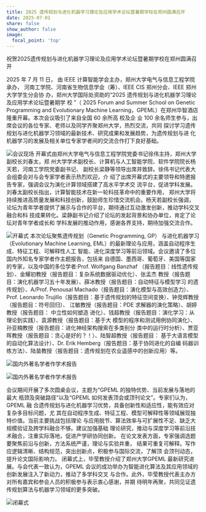 ```yaml
---
title: 2025 遗传规划与进化机器学习理论及应用学术论坛暨暑期学校在郑州圆满召开
date: 2025-07-01
share: false
show_author: false
image:
  focal_point: 'top'
---
```


祝贺2025遗传规划与进化机器学习理论及应用学术论坛暨暑期学校在郑州圆满召开

<!--more-->

2025 年 7 月 11 日， 由 IEEE 计算智能学会主办，郑州大学电气与信息工程学院承办， 河南工学院、河南省生物信息学会（筹）、IEEE CIS 郑州分会、IEEE 郑州大学学生分会协 办，郑州大学国际处资助的“2025 遗传规划与进化机器学习理论及应用学术论坛暨暑期学 校 ”（ 2025 Forum and Summer School on Genetic Programming and Evolutionary Machine Learning，GPEML）在郑州华智酒店隆重开幕。本次会议吸引了来自全国 60 余所高 校及企 业 100 余名师生参与，出席会议的各位专家、老师以及同学齐聚郑州大学，热烈交流，共同 探讨学习遗传规划与进化机器学习领域的最新技术、研究成果和发展趋势，为遗传规划与进 化机器学习的发展及相关单位专家学者间的交流合作打下良好基础。

![会议现场](/lab-site/media/events/image1.jpg)
开幕式由郑州大学电气与信息工程学院党委书记徐伟主持，郑州大学副校长刘春太，郑 州大学学术副校长、计算机与人工智能学院、软件学院院长杨天若，河南工学院党委副书记、 副校长梁静等领导出席并致辞。徐伟书记代表大会组委会对与会专家学者表示热烈欢迎，介 绍了出席开幕式的主要领导和特邀报告专家，强调会议为演化计算领域搭建了高水平学术交 流平台，促进学科发展。刘春太副校长指出，计算智能技术在新一轮科技革命中的重要作用， 郑州大学将持续推进高质量发展和科技创新，鼓励师生珍惜交流机会。杨天若副校长强调， 论坛为青年学者提供了展示与合作的平台，期待通过互动激发创新，推动学科交叉融合和科 技成果转化。梁静副书记介绍了论坛的发起背景和协办单位，肯定了论坛对青年学者成长和 学科发展的推动作用，感谢各界支持，期待加强交流合作。


![开幕式](/lab-site/media/events/image2.jpg)
本次论坛聚焦遗传规划（Genetic Programming, GP） 与进化机器学习（Evolutionary  Machine Learning, EML）的最新理论与应用，涵盖自动程序生成、特征工程、可解释性人工 智能、进化深度学习等前沿领域。会议邀请了多位国内外知名专家学者作主题报告，包括来 自德国、墨西哥、葡萄牙、美国等国家的专家，以及中国的多位学者:Prof. Wolfgang Banzhaf  （报告题目：线性遗传规划）、金耀初教授（报告题目：复杂系统数据驱动优化）、张孟杰 教授（报告题目：演化机器学习五十年发展）、薛冰教授（报告题目：自动特征与模型学习 的遗传规划）、A/Prof. Penousal Machado（报告题目：演化模型与高效创造力）、Prof. Leonardo  Trujillo（报告题目：基于遗传规划的特征空间变换）、钟竞辉教授（报告题目：符号回归）、 江敏教授（报告题目：PDE 求解器的演化策略）、胡婷教授（报告题目： 中立性如何塑造 进化）、钱超教授（报告题目：演化学习：从理论到实践）、袁源教授（报告题目：基于大 模型的程序和测试用例协同演化）、孙亚楠教授（报告题目：进化神经架构搜索在多类别分 类中的运行时分析）、贾亚晖教授（报告题目：贪心是好的？！）、陆智超教授（报告题目： 基于大语言模型的自动化算法设计）、Dr. Erik Hemberg（报告题目：基于协同进化的自编 码器训练方法）、陆苗教授（报告题目：遗传规划在农业遥感中的创新应用）等。

![国内外著名学者作学术报告](/lab-site/media/events/image3.jpg)

![国内外著名学者作学术报告](/lab-site/media/events/image4.jpg)

会议期间开展了多次圆桌会议，主题为“GPEML 的独特优势、当前发展与落地的最大 瓶颈及突破路径”以及“GPEML 如何发表顶会或顶刊论文”。专家们认为，GPEML 融
合遗传规划与进化机器学习优势，具备创新性和适应性，能有效应对复杂多目标问题，尤
其在自动程序生成、特征工程、模型可解释性等领域展现独特价值。当前主要挑战包括理论 与应用脱节、算法效率与可扩展性不足、缺乏大规模验证及跨学科融合不够。建议加强基础 理论研究，推动与深度学习等前沿技术融合，注重实际落地，促进产学研协同创新。
在论文发表方面，专家强调选题要聚焦前沿与创新，方法系统严谨，理论与实验并重， 结果可重复可解释。写作应逻辑清晰、结构规范，突出创新点，积极参与国际交流，了解顶 会顶刊动态，提升论文国际影响力。
闭幕式上，毕莹教授介绍了郑州大学GPEML 最新研究进展。与会代表一致认为，GPEML 会议的成功举办为智能进化算法及其应用领域的创新发展注入了新动力，推动了多学科交叉 与合作。此外，毕莹教授代表主办方对所有嘉宾和参会人员的积极参与表示衷心感谢，并期 待明年再聚，共同见证遗传规划算法与机器学习领域的更多突破。

![闭幕式](/lab-site/media/events/image5.png)